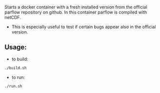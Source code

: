 Starts a docker container with a fresh installed version from the official parflow
repository on github.
In this container parflow is compiled with netCDF.
- This is especially useful to test if certain bugs appear also in the official version.


## Usage:
- to build:
```bash
./build.sh
```
- to run:
```bash
./run.sh
```
